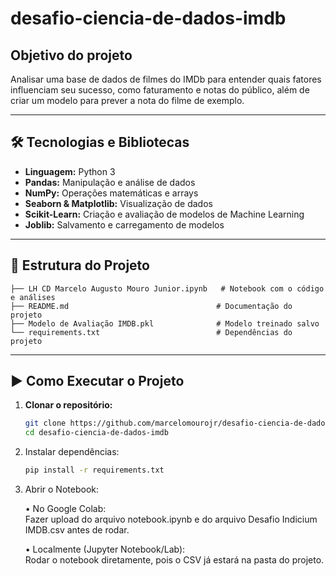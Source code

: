 # desafio-ciencia-de-dados-imdb

## Objetivo do projeto
Analisar uma base de dados de filmes do IMDb para entender quais fatores influenciam seu sucesso, como faturamento e notas do público, além de criar um modelo para prever a nota do filme de exemplo.

---

## 🛠️ Tecnologias e Bibliotecas

- **Linguagem:** Python 3  
- **Pandas:** Manipulação e análise de dados  
- **NumPy:** Operações matemáticas e arrays  
- **Seaborn & Matplotlib:** Visualização de dados  
- **Scikit-Learn:** Criação e avaliação de modelos de Machine Learning  
- **Joblib:** Salvamento e carregamento de modelos

---

## 📂 Estrutura do Projeto

```text
├── LH CD Marcelo Augusto Mouro Junior.ipynb   # Notebook com o código e análises
├── README.md                                 # Documentação do projeto
├── Modelo de Avaliação IMDB.pkl              # Modelo treinado salvo
└── requirements.txt                          # Dependências do projeto
```
---

## ▶️ Como Executar o Projeto

1. **Clonar o repositório:**
   ```bash
   git clone https://github.com/marcelomourojr/desafio-ciencia-de-dados-imdb.git
   cd desafio-ciencia-de-dados-imdb

2.	Instalar dependências:
   	```bash
	pip install -r requirements.txt

3.	Abrir o Notebook:

	•	No Google Colab: <br> 
Fazer upload do arquivo notebook.ipynb e do arquivo Desafio Indicium IMDB.csv antes de rodar.<br>

	•	Localmente (Jupyter Notebook/Lab):<br> 
Rodar o notebook diretamente, pois o CSV já estará na pasta do projeto.
